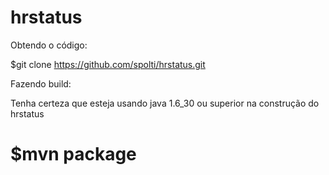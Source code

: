 hrstatus
========

Obtendo o código:

$git clone https://github.com/spolti/hrstatus.git

Fazendo build:

Tenha certeza que esteja usando java 1.6_30 ou superior na construção do hrstatus

$mvn package
======================================================

